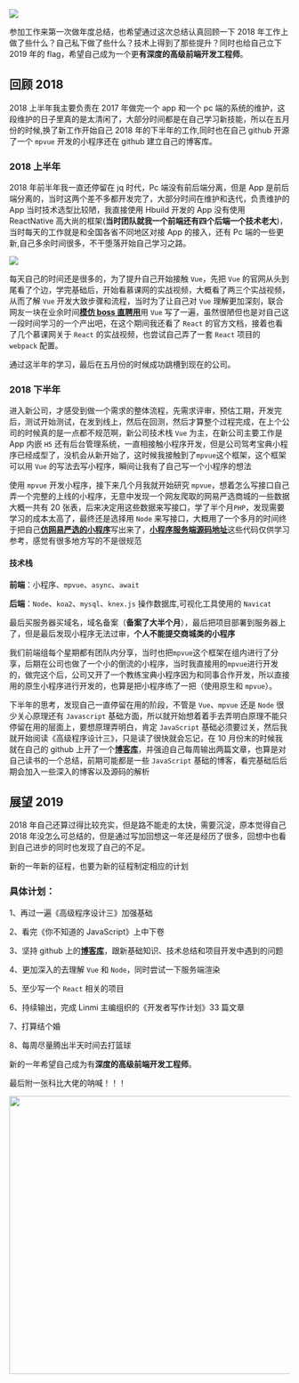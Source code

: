 <img  src="https://user-gold-cdn.xitu.io/2019/1/9/1683325732bc7f37?w=1920&h=1080&f=jpeg&s=222715" style="margin:0 auto;display:block;" />

参加工作来第一次做年度总结，也希望通过这次总结认真回顾一下 2018 年工作上做了些什么？自己私下做了些什么？技术上得到了那些提升？同时也给自己立下 2019 年的 flag，希望自己成为一个更**有深度的高级前端开发工程师**。

## 回顾 2018

2018 上半年我主要负责在 2017 年做完一个 app 和一个 pc 端的系统的维护，这段维护的日子里真的是太清闲了，大部分时间都是在自己学习新技能，所以在五月份的时候,换了新工作开始自己 2018 年的下半年的工作,同时也在自己 github 开源了一个 `mpvue` 开发的小程序还在 github 建立自己的博客库。

### 2018 上半年

2018 年前半年我一直还停留在 jq 时代，Pc 端没有前后端分离，但是 App 是前后端分离的，当时这两个差不多都开发完了，大部分时间在维护和迭代，负责维护的 App 当时技术选型比较陋，我直接使用 Hbuild 开发的 App 没有使用 ReactNative 高大尚的框架(**当时团队就我一个前端还有四个后端一个技术老大**)，当时每天的工作就是和全国各省不同地区对接 App 的接入，还有 Pc 端的一些更新,自己多余时间很多，不干堕落开始自己学习之路。

<img  src="https://user-gold-cdn.xitu.io/2019/1/9/1683325e1a15757f?w=600&h=405&f=jpeg&s=28138" style="margin:0 auto;display:block;" />

每天自己的时间还是很多的，为了提升自己开始接触 `Vue`，先把 `Vue` 的官网从头到尾看了个边，学完基础后，开始看慕课网的实战视频，大概看了两三个实战视频，从而了解 `Vue` 开发大致步骤和流程，当时为了让自己对 `Vue` 理解更加深刻，联合网友一块在业余时间[**模仿 boss 直聘用**](https://github.com/heyushuo/Vue-Boss)用 `Vue` 写了一遍，虽然很陋但也是对自己这一段时间学习的一个产出吧，在这个期间我还看了 `React` 的官方文档，接着也看了几个慕课网关于 `React` 的实战视频，也尝试自己弄了一套 `React` 项目的 `webpack` 配置。

通过这半年的学习，最后在五月份的时候成功跳槽到现在的公司。

### 2018 下半年

进入新公司，才感受到做一个需求的整体流程，先需求评审，预估工期，开发完后，测试开始测试，在发到线上，然后在回测，然后才算整个过程完成，在上个公司的时候真的是一点都不规范啊，新公司技术栈 `Vue` 为主，在新公司主要工作是 App 内嵌 `H5` 还有后台管理系统，一直相接触小程序开发，但是公司驾考宝典小程序已经成型了，没机会从新开始了，这时候我接触到了`mpvue`这个框架，这个框架可以用 `Vue` 的写法去写小程序，瞬间让我有了自己写一个小程序的想法

使用 `mpvue` 开发小程序，接下来几个月我就开始研究 `mpvue`，想着怎么写接口自己弄一个完整的上线的小程序，无意中发现一个网友爬取的网易严选商城的一些数据大概一共有 20 张表，后来决定用这些数据来写接口，学了半个月`PHP`，发现需要学习的成本太高了，最终还是选择用 `Node` 来写接口，大概用了一个多月的时间终于把自己[**仿网易严选的小程序**](https://github.com/heyushuo/mpvue-shop)写出来了，[**小程序服务端源码地址**](https://github.com/heyushuo/mpvue-shop-node)这些代码仅供学习参考，感觉有很多地方写的不是很规范

#### 技术栈

**前端**：小程序、`mpvue`、`async`、`await`

**后端**：`Node`、`koa2`、`mysql`、`knex.js` 操作数据库,可视化工具使用的 `Navicat`

最后买服务器买域名，域名备案（**备案了大半个月**），最后把项目部署到服务器上了，但是最后发现小程序无法过审，**个人不能提交商城类的小程序**

我们前端组每个星期都有团队内分享，当时也把`mpvue`这个框架在组内进行了分享，后期在公司也做了一个小的倒流的小程序，当时我直接用的`mpvue`进行开发的，做完这个后，公司又开了一个教练宝典小程序因为和同事合作开发，所以直接用的原生小程序进行开发的，也算是把小程序练了一把（使用原生和 `mpvue`）。

下半年的思考，发现自己一直停留在用的阶段，不管是 `Vue`、`mpvue` 还是 `Node`
很少关心原理还有 `Javascript` 基础方面，所以就开始想着着手去弄明白原理不能只停留在用的层面上，要想原理弄明白，肯定 `JavaScript` 基础必须要过关，然后我就开始阅读《高级程序设计三》，只是读了很快就会忘记，在 10 月份末的时候我就在自己的 github 上开了一个[**博客库**](https://github.com/heyushuo/Blob)，并强迫自己每周输出两篇文章，也算是对自己读书的一个总结，前期可能都是一些 `JavaScript` 基础的博客，看完基础后后期会加入一些深入的博客以及源码的解析

## 展望 2019

2018 年自己还算过得比较充实，但是路不能走的太快，需要沉淀，原本觉得自己 2018 年没怎么可总结的，但是通过写加回想这一年还是经历了很多，回想中也看到自己进步的同时也发现了自己的不足。

新的一年新的征程，也要为新的征程制定相应的计划

### 具体计划：

1、再过一遍《高级程序设计三》加强基础

2、看完《你不知道的 JavaScript》上中下卷

3、坚持 github 上的[**博客库**](https://github.com/heyushuo/Blob)，跟新基础知识、技术总结和项目开发中遇到的问题

4、更加深入的去理解 `Vue` 和 `Node`，同时尝试一下服务端渲染

5、至少写一个 `React` 相关的项目

6、持续输出，完成 Linmi 主编组织的《开发者写作计划》33 篇文章

7、打算结个婚

8、每周尽量腾出半天时间去打篮球

新的一年希望自己成为有**深度的高级前端开发工程师**。

最后附一张科比大佬的呐喊！！！

<img  src="https://user-gold-cdn.xitu.io/2019/1/9/1683328b8a5ac9cf?w=1296&h=1391&f=jpeg&s=187074" style="margin:0 auto;display:block;width:580px;height:500px;"   />
